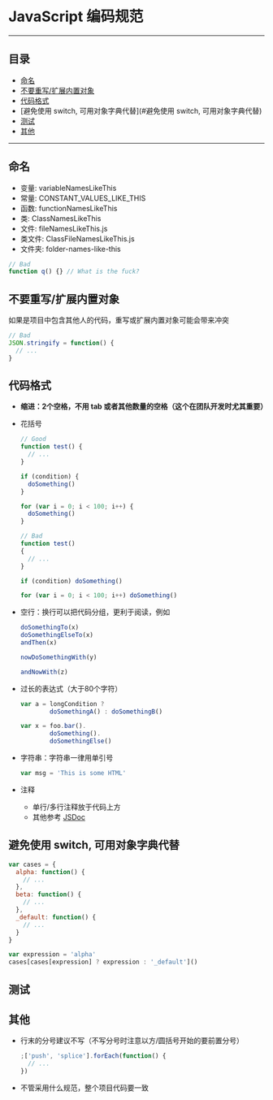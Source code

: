 # JavaScript 编码规范

***

## 目录

 * [命名](#命名)
 * [不要重写/扩展内置对象](#不要重写/扩展内置对象)
 * [代码格式](#代码格式)
 * [避免使用 switch, 可用对象字典代替](#避免使用 switch, 可用对象字典代替)
 * [测试](#测试)
 * [其他](#其他)
------------------------------------------------

## 命名

* 变量: variableNamesLikeThis
* 常量: CONSTANT_VALUES_LIKE_THIS
* 函数: functionNamesLikeThis
* 类: ClassNamesLikeThis
* 文件: fileNamesLikeThis.js
* 类文件: ClassFileNamesLikeThis.js
* 文件夹: folder-names-like-this

```javascript
// Bad
function q() {} // What is the fuck?
```


## 不要重写/扩展内置对象

如果是项目中包含其他人的代码，重写或扩展内置对象可能会带来冲突

```javascript
// Bad
JSON.stringify = function() { 
  // ...
}
```

## 代码格式

* **缩进：2个空格，不用 tab 或者其他数量的空格（这个在团队开发时尤其重要）**

* 花括号

  ```javascript
  // Good
  function test() {
    // ...
  }
  
  if (condition) {
    doSomething()
  }

  for (var i = 0; i < 100; i++) {
    doSomething()
  }

  // Bad
  function test()
  {
    // ...
  }

  if (condition) doSomething()

  for (var i = 0; i < 100; i++) doSomething()
  ```
* 空行：换行可以把代码分组，更利于阅读，例如

  ```javascript
  doSomethingTo(x)
  doSomethingElseTo(x)
  andThen(x)

  nowDoSomethingWith(y)

  andNowWith(z)
  ```
* 过长的表达式（大于80个字符）

  ```javascript
  var a = longCondition ?
          doSomethingA() : doSomethingB()

  var x = foo.bar().
          doSomething().
          doSomethingElse()
  ```
* 字符串：字符串一律用单引号
  
  ```javascript
  var msg = 'This is some HTML'
  ```
* 注释
  
  * 单行/多行注释放于代码上方
  * 其他参考 [JSDoc](http://usejsdoc.org/)


## 避免使用 switch, 可用对象字典代替

```javascript
var cases = {
  alpha: function() {
    // ...
  },
  beta: function() {
    // ...
  },
  _default: function() {
    // ...
  }
}

var expression = 'alpha'
cases[cases[expression] ? expression : '_default']()
```

## 测试
  
  


## 其他

* 行末的分号建议不写（不写分号时注意以方/圆括号开始的要前置分号）

  ```javascript
  ;['push', 'splice'].forEach(function() {
    // ...
  })
  ```
* 不管采用什么规范，整个项目代码要一致